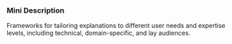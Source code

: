 ### Mini Description

Frameworks for tailoring explanations to different user needs and expertise levels, including technical, domain-specific, and lay audiences.
